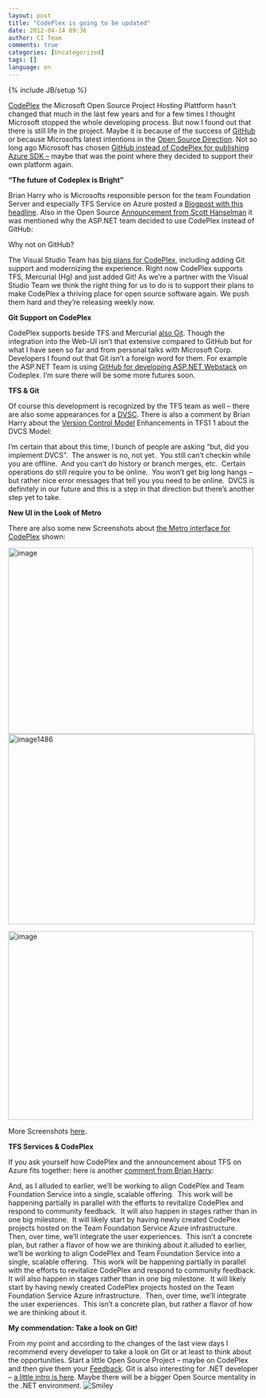 ```yaml
---
layout: post
title: "CodePlex is going to be updated"
date: 2012-04-14 09:36
author: CI Team
comments: true
categories: [Uncategorized]
tags: []
language: en
---
```

{% include JB/setup %}
&nbsp;

<a href="http://codeplex.com/">CodePlex</a> the Microsoft Open Source Project Hosting Plattform hasn’t changed that much in the last few years and for a few times I thought Microsoft stopped the whole developing process. But now I found out that there is still life in the project. Maybe it is because of the success of <a href="http://github.com/">GitHub</a> or because Microsofts latest intentions in the <a href="{{BASE_PATH}}/2012/03/29/der-asp-net-webstack-ist-open-source/">Open Source Direction</a>. Not so long ago Microsoft has chosen <a href="{{BASE_PATH}}/2011/12/12/windows-azure-sdk-fr-node-js-co-und-das-auf-github/">GitHub instead of CodePlex for publishing Azure SDK –</a> maybe that was the point where they decided to support their own platform again.

<strong>“The future of Codeplex is Bright”</strong>

Brian Harry who is Microsofts responsible person for the team Foundation Server and especially TFS Service on Azure posted a <a href="http://blogs.msdn.com/b/bharry/archive/2012/03/22/the-future-of-codeplex-is-bright.aspx">Blogpost with this headline</a>. Also in the Open Source <a href="http://www.hanselman.com/blog/ASPNETMVC4ASPNETWebAPIAndASPNETWebPagesV2RazorNowAllOpenSourceWithContributions.aspx">Announcement from Scott Hanselman</a> it was mentioned why the ASP.NET team decided to use CodePlex instead of GitHub:

Why not on GitHub?

The Visual Studio Team has <a href="http://blogs.msdn.com/b/bharry/archive/2012/03/22/the-future-of-codeplex-is-bright.aspx">big plans for CodePlex</a>, including adding Git support and modernizing the experience. Right now CodePlex supports TFS, Mercurial (Hg) and just added Git! As we’re a partner with the Visual Studio Team we think the right thing for us to do is to support their plans to make CodePlex a thriving place for open source software again. We push them hard and they’re releasing weekly now.

<strong>Git Support on CodePlex</strong>

CodePlex supports beside TFS and Mercurial <a href="http://blogs.msdn.com/b/codeplex/archive/2012/03/21/git-commit-m-codeplex-now-supports-git.aspx">also Git</a>. Though the integration into the Web-UI isn’t that extensive compared to GitHub but for what I have seen so far and from personal talks with Microsoft Corp. Developers I found out that Git isn’t a foreign word for them. For example the ASP.NET Team is using <a href="http://aspnetwebstack.codeplex.com/SourceControl/list/changesets">GitHub for developing ASP.NET Webstack</a> on Codeplex. I’m sure there will be some more futures soon.

<strong>TFS &amp; Git</strong>



Of course this development is recognized by the TFS team as well – there are also some appearances for a <a href="http://en.wikipedia.org/wiki/Distributed_revision_control">DVSC</a>. There is also a comment by Brian Harry about the <a href="http://blogs.msdn.com/b/bharry/archive/2011/08/02/version-control-model-enhancements-in-tfs-11.aspx">Version Control Model</a> Enhancements in TFS1 1 about the DVCS Model:

I’m certain that about this time, I bunch of people are asking “but, did you implement DVCS”.  The answer is no, not yet.  You still can’t checkin while you are offline.  And you can’t do history or branch merges, etc.  Certain operations do still require you to be online.  You won’t get big long hangs – but rather nice error messages that tell you you need to be online.  DVCS is definitely in our future and this is a step in that direction but there’s another step yet to take.

<strong>New UI in the Look of Metro </strong>



There are also some new Screenshots about <a href="http://blogs.msdn.com/b/codeplex/archive/2012/03/30/new-codeplex-ui-coming-soon.aspx">the Metro interface for CodePlex</a> shown:

<img title="image" src="{{BASE_PATH}}/assets/wp-images-de/image_thumb658.png" border="0" alt="image" width="493" height="375" /><a href="{{BASE_PATH}}/assets/wp-images-en/image1486.png"><img style="background-image: none; padding-left: 0px; padding-right: 0px; display: inline; padding-top: 0px; border: 0px;" title="image1486" src="{{BASE_PATH}}/assets/wp-images-en/image1486_thumb.png" border="0" alt="image1486" width="497" height="383" /></a>

<img title="image" src="{{BASE_PATH}}/assets/wp-images-de/image_thumb659.png" border="0" alt="image" width="493" height="380" />

More Screenshots <a href="http://blogs.msdn.com/b/codeplex/archive/2012/03/30/new-codeplex-ui-coming-soon.aspx">here</a>.

<strong>TFS Services &amp; CodePlex</strong>



If you ask yourself how CodePlex and the announcement about TFS on Azure fits together: here is another <a href="http://blogs.msdn.com/b/bharry/archive/2012/03/22/the-future-of-codeplex-is-bright.aspx">comment from Brian Harry</a>:

And, as I alluded to earlier, we’ll be working to align CodePlex and Team Foundation Service into a single, scalable offering.  This work will be happening partially in parallel with the efforts to revitalize CodePlex and respond to community feedback.  It will also happen in stages rather than in one big milestone.  It will likely start by having newly created CodePlex projects hosted on the Team Foundation Service Azure infrastructure.  Then, over time, we’ll integrate the user experiences.  This isn’t a concrete plan, but rather a flavor of how we are thinking about it.alluded to earlier, we’ll be working to align CodePlex and Team Foundation Service into a single, scalable offering.  This work will be happening partially in parallel with the efforts to revitalize CodePlex and respond to community feedback.  It will also happen in stages rather than in one big milestone.  It will likely start by having newly created CodePlex projects hosted on the Team Foundation Service Azure infrastructure.  Then, over time, we’ll integrate the user experiences.  This isn’t a concrete plan, but rather a flavor of how we are thinking about it.

<strong>My commendation: Take a look on Git!</strong>



From my point and according to the changes of the last view days I recommend every developer to take a look on Git or at least to think about the opportunities. Start a little Open Source Project – maybe on CodePlex and then give them your <a href="http://codeplex.codeplex.com/workitem/list/basic">Feedback</a>. Git is also interesting for .NET developer – <a href="{{BASE_PATH}}/2011/08/05/einstieg-in-git-fr-net-entwickler/">a little intro is here</a>. Maybe there will be a bigger Open Source mentality in the .NET environment. <img class="wlEmoticon wlEmoticon-smile" style="border-style: none;" src="{{BASE_PATH}}/assets/wp-images-en/wlEmoticon-smile14.png" alt="Smiley" />
